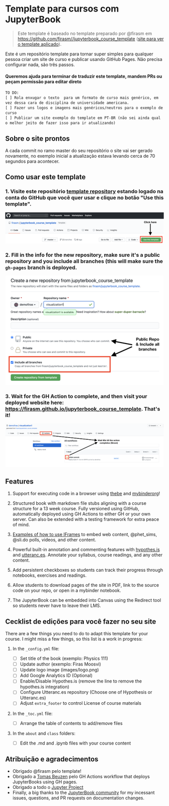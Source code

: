 # Template para cursos com JupyterBook  

>Este template é baseado no template preparado por @firasm em https://github.com/firasm//jupyterbook_course_template ([site para ver o template aplicado](https://firasm.github.io/jupyterbook_course_template/about/syllabus.html)).

Este é um repositório  template para tornar super simples para qualquer pessoa criar um site de curso e publicar usando GitHub Pages.
Não precisa configurar nada, são três passos. 

#### Queremos ajuda para terminar de traduzir este template, mandem PRs ou peçam permissão para editar direto

    TO DO:
    [ ] Rola enxugar o texto  para um formato de curso mais genérico, em vez dessa cara de disciplina de universidade americana.
    [ ] Fazer uns logos e imagens mais genéricos/neutros para o exemplo de curso
    [ ] Publicar um site exemplo do template em PT-BR (não sei ainda qual o melhor jeito de fazer isso para ir atualizando)

## Sobre o site prontos 

A cada commit no ramo master do seu repositório o site vai ser gerado novamente, no exemplo inicial a atualização estava levando cerca de 70 segundos para acontecer.

## Como usar este template

### 1. Visite este repositório [template repository](https://github.com/villares/jupyterbook_course_template) estando logado na conta do GitHub que você quer usar e clique no botão "Use this template".

![](https://github.com/firasm/bits/blob/master/jb-step1.png)

### 2. Fill in the info for the new repository, make sure it's a public repository and you include all branches (this will make sure the `gh-pages` branch is deployed.

![](https://github.com/firasm/bits/blob/master/jb-step2.png)

### 3. Wait for the GH Action to complete, and then visit your deployed website here: https://firasm.github.io/jupyterbook_course_template. That's it!

![](https://github.com/firasm/bits/blob/master/jb-step3.png)

## Features

1. Support for executing code in a browser using [thebe](https://thebe.readthedocs.io/en/latest/) and [mybinderorg](https://mybinder.org)!

1. Structured book with markdown file stubs aligning with a course structure for a 13 week course. Fully versioned using GitHub, automatically deployed using GH Actions to either GH or your own server. Can also be extended with a testing framework for extra peace of mind.

1. [Examples of how to use IFrames](https://firasm.github.io/jupyterbook_course_template/class/topic1.html#) to embed web content, @phet_sims, @sli.do polls, videos, and other content. 

1. Powerful built-in annotation and commenting features with [hypothes.is](http://hypothes.is) and [utteranc.es](http://utteranc.es). Annotate your syllabus, course readings, and any other content.

1. Add persistent checkboxes so students can track their progress through notebooks, exercises and readings. 

1. Allow students to download pages of the site in PDF, link to the source code on your repo, or open in a mybinder notebook. 

1. The JupyterBook can be embedded into Canvas using the Redirect tool so students never have to leave their LMS.

## Cecklist de edições para você fazer no seu site

There are a few things you need to do to adapt this template for your course.
I might miss a few things, so this list is a work in progress:

1. In the `_config.yml` file:

	- [ ] Set title of the book (exemplo: Physics 111)
	- [ ] Update author (exemplo: Firas Moosvi)
	- [ ] Update logo image (images/logo.png)
	- [ ] Add Google Analytics ID (Optional)
	- [ ] Enable/Disable Hypothes.is (remove the line to remove the hypothes.is integration)
	- [ ] Configure Utteranc.es repository (Choose one of Hypothesis or Utteranc.es)
	- [ ] Adjust `extra_footer` to control License of course materials

1. In the `_toc.yml` file:
	- [ ] Arrange the table of contents to add/remove files
	
1. In the `about` and `class` folders:
	- [ ] Edit the .md and .ipynb files with your course content

## Atribuição e agradecimentos

- Obrigado @firasm pelo template!
- Obrigado a [Tomas Beuzen](https://github.com/TomasBeuzen) pelo GH Actions workflow that deploys JupyterBooks using GH pages.
- Obrigado a todo o [Jupyter Project](https://jupyter.org/about)
- Finally, a big thanks to the [JupyterBook community](https://github.com/executablebooks/jupyter-book/graphs/contributors) for my incessant issues, questions, and PR requests on documentation changes.
